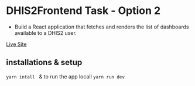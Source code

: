 # DHIS2Frontend Task - Option 2

- Build a React application that fetches and renders the list of dashboards available to a DHIS2 user.

[Live Site](https://main--rainbow-queijadas-30a0c6.netlify.app/)

## installations & setup

`yarn intall ` & to run the app locall `yarn run dev`
